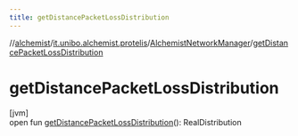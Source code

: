 ```yaml
---
title: getDistancePacketLossDistribution
---
```

//[alchemist](../../../index.html)/[it.unibo.alchemist.protelis](../index.html)/[AlchemistNetworkManager](index.html)/[getDistancePacketLossDistribution](get-distance-packet-loss-distribution.html)



# getDistancePacketLossDistribution



[jvm]\
open fun [getDistancePacketLossDistribution](get-distance-packet-loss-distribution.html)(): RealDistribution





